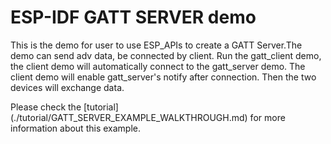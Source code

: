 ESP-IDF GATT SERVER demo
========================

This is the demo for user to use ESP_APIs to create a GATT Server.The demo can send adv data,
be connected by client. Run the gatt_client demo, the client demo will automatically connect
to the gatt_server demo. The client demo will enable gatt_server's notify after connection.
Then the two devices will exchange data.

Please check the [tutorial] (./tutorial/GATT_SERVER_EXAMPLE_WALKTHROUGH.md) for more information about this example.

